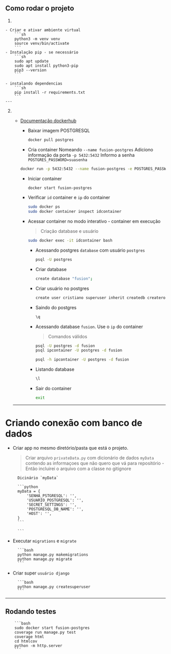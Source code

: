 ## Como rodar o projeto
1. 

    - Criar e ativar ambiente virtual
        ```sh
        python3 -m venv venv
        source venv/bin/activate
        ```
    - Instalação pip - se necessário
        ```sh
        sudo apt update
        sudo apt install python3-pip
        pip3 --version
        ```

    - instalando dependencias
        ```sh
        pip install -r requirements.txt
        ```
    ---

2. 
    - [Documentação dockerhub](https://hub.docker.com/_/postgres)
        - Baixar imagem POSTGRESQL

            ```bash
            docker pull postgres
            ```
        
        - Cria container 
        Nomeando `--name fusion-postgres` 
        Adiciono informação da porta `-p 5432:5432`
        Informo a senha `POSTGRES_PASSWORD=suasenha`
        
        ```bash
        docker run -p 5432:5432 --name fusion-postgres -e POSTGRES_PASSWORD=suasenha -d postgres

        ```
        
        - Iniciar container
        
            ```bash
            docker start fusion-postgres
            ```
        
        - Verificar `id` container e `ip` do container
        
            ```bash
            sudo docker ps
            sudo docker container inspect idcontainer
            ```

        - Acessar container no modo interativo - container em execução
            >Criação database e usuário
        
            ```bash
            sudo docker exec -it idcontainer bash
            ```
            - Acessando postgres `database` com usuário `postgres`
        
                ```bash
                psql -U postgres
                ```
        
            - Criar database
        
                ```bash
                create database "fusion";
                ```
        
            -  Criar usuário no postgres
        
                ```bash
                create user cristiano superuser inherit createdb createrole password 'surasenha';
                ```

            - Saindo do postgres
        
                ```bash
                \q
                ```
        
            - Acessando database `fusion`. Use o  `ip` do container
                >Comandos válidos
        
                ```bash
                psql -U postgres -d fusion
                psql ipcontainer -U postgres -d fusion

                psql -h ipcontainer -U postgres -d fusion
                ```
        
            - Listando database
        
                ```bash
                \l
                ```
        
            - Sair do container
        
                ```bash
                exit
                ```

    ---

# Criando conexão com banco de dados

- Criar app no mesmo diretório/pasta que está o projeto.
    >Criar arquivo `privateData.py` com dicionário de dados `myData` contendo as informaçoes que não quero que vá para repositório - Então incluirei o arquivo com a classe no gitignore
  
        Dicinário `myData`
        
        ```python
        myData = {
            'SENHA_PSTGRESQL': '',
            'USUARIO_POSTGRESQL': '',
            'SECRET_SETTINGS': '',
            'POSTGRESQL_DB_NAME': '',
            'HOST': '',
        }
        ```

        ```

- Executar `migrations` e `migrate` 
            
        ```bash
        python manage.py makemigrations
        python manage.py migrate
        ```

- Criar super `usuário django`
            
        ```bash
        python manage.py createsuperuser
        ```
---

## Rodando testes
        ```bash
        sudo docker start fusion-postgres
        coverage run manage.py test
        coverage html
        cd htmlcov
        python -m http.server
        ```